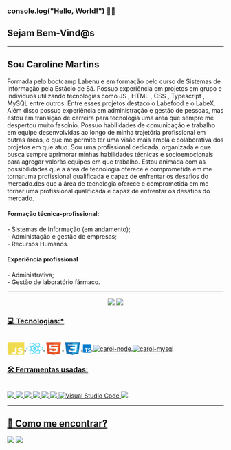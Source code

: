 ###  console.log("Hello, World!") 👋🏼
## Sejam Bem-Vind@s

 ---
 
 ## Sou Caroline Martins
<p>Formada pelo bootcamp Labenu e em formação pelo curso de Sistemas de Informação pela Estácio de Sá. Possuo experiência em projetos em grupo e indivíduos utilizando tecnologias como JS , HTML , CSS , Typescript , MySQL entre outros. Entre esses projetos destaco o Labefood e o LabeX.
Além disso possuo experiência em administração e gestão de pessoas, mas estou em transição de carreira para tecnologia uma área que sempre me despertou muito fascínio. Possuo habilidades de comunicação e trabalho em equipe desenvolvidas ao longo de minha trajetória profissional em outras áreas, o que me permite ter uma visão mais ampla e colaborativa dos projetos em que atuo. Sou uma profissional dedicada, organizada e que busca sempre aprimorar minhas habilidades técnicas e socioemocionais para agregar valoràs equipes em que trabalho. Estou animada com as possibilidades que a área de tecnologia oferece e comprometida em me tornaruma profissional qualificada e capaz de enfrentar os desafios do mercado.des que a área de tecnologia oferece e comprometida em me tornar uma profissional qualificada e capaz de enfrentar os desafios do mercado.</p>
 
 <h4>Formação técnica-profissional: </h4>
 - Sistemas de Informação (em andamento);</br>
 - Administação e gestão de empresas;</br>
 - Recursos Humanos.

<h4>Experiência profissional </h4>
- Administrativa;</br> 
- Gestão de laboratório fármaco.

---



<div align="center">
  <a href="https://github.com/CarolineMartins09">
  <img height="180em" src="https://github-readme-stats.vercel.app/api?username=CarolineMartins09&show_icons=true&theme=dracula&include_all_commits=true&count_private=true"/>
  <img height="180em" src="https://github-readme-stats.vercel.app/api/top-langs/?username=CarolineMartins09&layout=compact&langs_count=7&theme=dracula"/>
</div>

### 💻 Tecnologias:*
<div style="display: inline_block"><br>
  <img align="center" alt="carol-Js" height="30" width="40" src="https://raw.githubusercontent.com/devicons/devicon/master/icons/javascript/javascript-plain.svg">
  <img align="center" alt="carol-React" height="30" width="40" src="https://raw.githubusercontent.com/devicons/devicon/master/icons/react/react-original.svg">
  <img align="center" alt="carol-HTML" height="30" width="40" src="https://raw.githubusercontent.com/devicons/devicon/master/icons/html5/html5-original.svg">
  <img align="center" alt="carol-CSS" height="30" width="40" src="https://raw.githubusercontent.com/devicons/devicon/master/icons/css3/css3-original.svg">
  <img align="center" alt="carol-Ts" width="4%" src="https://raw.githubusercontent.com/devicons/devicon/master/icons/typescript/typescript-plain.svg">
  <img align="center" alt="carol-node" src="https://cdn.jsdelivr.net/gh/devicons/devicon/icons/nodejs/nodejs-original.svg" width="4%"/>
  <img align="center" alt="carol-mysql" width="4%" src="https://cdn.jsdelivr.net/gh/devicons/devicon/icons/mysql/mysql-original.svg" />
</div>


### 🛠 Ferramentas usadas:
<div style="display: inline_block"><br>
  <img src="https://img.shields.io/badge/React_Router-CA4245?style=for-the-badge&logo=react-router&logoColor=white" />
  <img src="https://img.shields.io/badge/styled--components-DB7093?style=for-the-badge&logo=styled-components&logoColor=white">
  <img src="https://img.shields.io/badge/Material--UI-0081CB?style=for-the-badge&logo=material-ui&logoColor=white"/>
  <img src="https://img.shields.io/badge/Canva-%2300C4CC.svg?&style=for-the-badge&logo=Canva&logoColor=white" />
  <img src="https://img.shields.io/badge/Notion-000000?style=for-the-badge&logo=notion&logoColor=white"/>
  <img src="https://img.shields.io/badge/Trello-0052CC?style=for-the-badge&logo=trello&logoColor=white"/>
  <img src="https://camo.githubusercontent.com/42ada9cc774b9d2b4cf35691820a881d70657ae42c3a074f00c7e9add6352361/68747470733a2f2f696d672e736869656c64732e696f2f62616467652f56697375616c5f53747564696f5f436f64652d3030373844343f7374796c653d666f722d7468652d6261646765266c6f676f3d76697375616c25323073747564696f253230636f6465266c6f676f436f6c6f723d7768697465" alt="Visual Studio Code" data-canonical-src="https://img.shields.io/badge/Visual_Studio_Code-0078D4?style =for-the-badge & logo=visual%20studio%20code & logoColor=white" style="max-width: 100%;">
  <img src="https://img.shields.io/badge/Express.js-404D59?style=for-the-badge"/>
</div>


---

## 📩 Como me encontrar?
 
<div>
  <a href = "mailto:caroline.martins.soares09@gmail.com"><img src="https://img.shields.io/badge/-Gmail-%23333?style=for-the-badge&logo=gmail&logoColor=white" target="_blank"></a>
  <a href="https://www.linkedin.com/in/caroline-martins-06421020a/" target="_blank"><img src="https://img.shields.io/badge/-LinkedIn-%230077B5?style=for-the-badge&logo=linkedin&logoColor=white" target="_blank"></a> 
 
</div>
